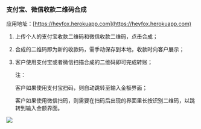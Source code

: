 ### 支付宝、微信收款二维码合成

应用地址：[https://heyfox.herokuapp.com](https://heyfox.herokuapp.com)

1. 上传个人的支付宝收款二维码和微信收款二维码，点击合成；

2. 合成的二维码即为新的收款码，需手动保存到本地，收款时向客户展示；

3. 客户使用支付宝或者微信扫描合成的二维码即可完成转账；

   注：

   客户如果使用支付宝扫码，则自动跳转至输入金额界面；

   客户如果使用微信扫码，则需要在扫码后出现的界面里长按识别二维码，以跳转到输入金额界面。

![](http://7xoz39.com1.z0.glb.clouddn.com/ali_wx.png)